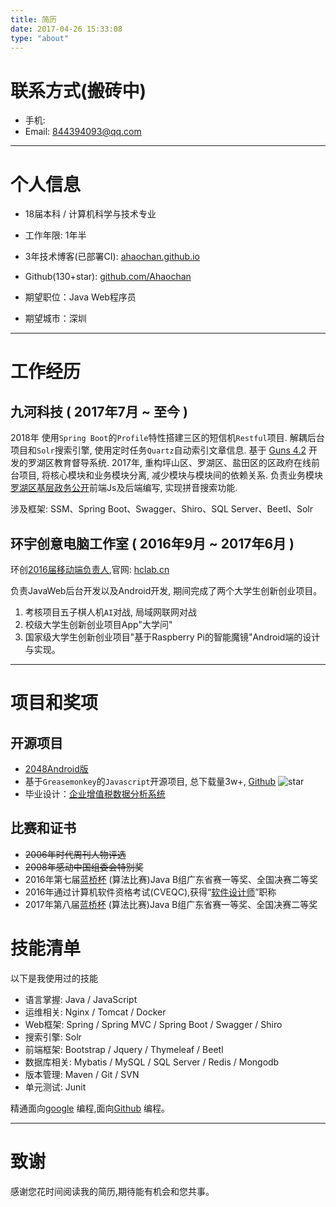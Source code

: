 ```yaml
---
title: 简历
date: 2017-04-26 15:33:08
type: "about"
---
```


<style>
    img { display: inline;}
</style>

# 联系方式(搬砖中)
- 手机: 
- Email: 844394093@qq.com

---
# 个人信息
 - 18届本科 / 计算机科学与技术专业
 - 工作年限: 1年半
 - 3年技术博客(已部署CI): [ahaochan.github.io](https://ahaochan.github.io)
 - Github(130+star): [github.com/Ahaochan](https://github.com/Ahaochan)
 
 
 - 期望职位：Java Web程序员
 - 期望城市：深圳

---

# 工作经历

## 九河科技 ( 2017年7月 ~ 至今 )
2018年
  使用`Spring Boot`的`Profile`特性搭建三区的短信机`Restful`项目.
  解耦后台项目和`Solr`搜索引擎, 使用定时任务`Quartz`自动索引文章信息.
  基于 [Guns 4.2](https://gitee.com/naan1993/guns) 开发的罗湖区教育督导系统.
2017年,
  重构坪山区、罗湖区、盐田区的区政府在线前台项目, 将核心模块和业务模块分离, 减少模块与模块间的依赖关系.
  负责业务模块[罗湖区基层政务公开](http://apps.szlh.gov.cn/apps/jczwgk)前端Js及后端编写, 实现拼音搜索功能.

涉及框架: SSM、Spring Boot、Swagger、Shiro、SQL Server、Beetl、Solr

## 环宇创意电脑工作室 ( 2016年9月 ~ 2017年6月 )

环创[2016届移动端负责人](http://www.hclab.cn/hclab/index.php/Home/Member/former/mb_class/2014.html),官网: [hclab.cn](http://www.hclab.cn/)

负责JavaWeb后台开发以及Android开发, 期间完成了两个大学生创新创业项目。
1. 考核项目五子棋人机`AI`对战, 局域网联网对战
1. 校级大学生创新创业项目App"大学问"
1. 国家级大学生创新创业项目"基于Raspberry Pi的智能魔镜"Android端的设计与实现。

---

# 项目和奖项

## 开源项目
 - [2048Android版](https://github.com/Ahaochan/Game2048)
 - 基于`Greasemonkey`的`Javascript`开源项目, 总下载量3w+, [Github](https://github.com/Ahaochan/Tampermonkey) <img src="https://img.shields.io/github/stars/Ahaochan/Tampermonkey.svg" alt="star" style="display: inline;margin-bottom: -1%;">
 - 毕业设计：[企业增值税数据分析系统](https://github.com/Ahaochan/project)

## 比赛和证书
- ~~2006年时代周刊人物评选~~
- ~~2008年感动中国组委会特别奖~~
- 2016年第七届[蓝桥杯](http://www.lanqiao.org/) (算法比赛)Java B组广东省赛一等奖、全国决赛二等奖
- 2016年通过计算机软件资格考试(CVEQC),获得“[软件设计师](https://baike.baidu.com/item/软件设计师)”职称
- 2017年第八届[蓝桥杯](http://www.lanqiao.org/) (算法比赛)Java B组广东省赛一等奖、全国决赛二等奖

# 技能清单

以下是我使用过的技能

- 语言掌握: Java / JavaScript
- 运维相关: Nginx / Tomcat / Docker
- Web框架: Spring / Spring MVC / Spring Boot / Swagger / Shiro
- 搜索引擎: Solr
- 前端框架: Bootstrap / Jquery / Thymeleaf / Beetl
- 数据库相关: Mybatis / MySQL / SQL Server / Redis / Mongodb
- 版本管理: Maven / Git / SVN
- 单元测试: Junit

精通面向[google](www.google.com) 编程,面向[Github](https://github.com/Ahaochan) 编程。

---

# 致谢
感谢您花时间阅读我的简历,期待能有机会和您共事。